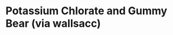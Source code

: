<!--
id: 1168105663
link: http://tumblr.atmos.org/post/1168105663/potassium-chlorate-and-gummy-bear-via-wallsacc
slug: potassium-chlorate-and-gummy-bear-via-wallsacc
date: Wed Sep 22 2010 11:21:07 GMT-0700 (PDT)
publish: 2010-09-022
tags: 
title: Potassium Chlorate and Gummy Bear (via wallsacc)
-->


Potassium Chlorate and Gummy Bear (via wallsacc)
================================================



